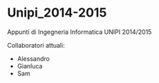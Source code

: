 # Unipi_2014-2015
Appunti di Ingegneria Informatica UNIPI 2014/2015

Collaboratori attuali:
 - Alessandro
 - Gianluca
 - Sam

